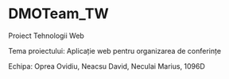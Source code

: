 # DMOTeam_TW
Proiect Tehnologii Web 

Tema proiectului: Aplicație web pentru organizarea de conferințe

Echipa: Oprea Ovidiu, Neacsu David, Neculai Marius, 1096D
